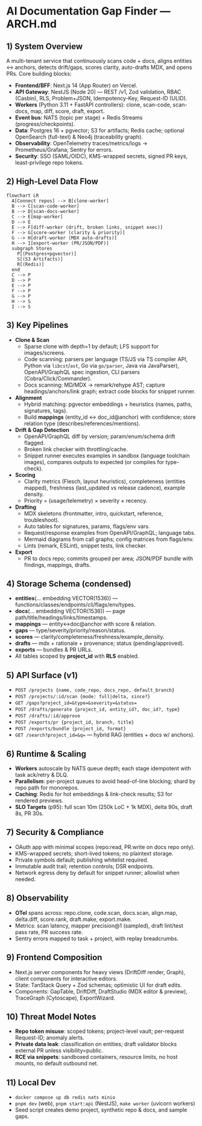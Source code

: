 # AI Documentation Gap Finder — ARCH.md

## 1) System Overview
A multi-tenant service that continuously scans code + docs, aligns entities ↔ anchors, detects drift/gaps, scores clarity, auto-drafts MDX, and opens PRs. Core building blocks:
- **Frontend/BFF**: Next.js 14 (App Router) on Vercel.
- **API Gateway**: NestJS (Node 20) — REST /v1, Zod validation, RBAC (Casbin), RLS, Problem+JSON, Idempotency-Key, Request-ID (ULID).
- **Workers** (Python 3.11 + FastAPI controllers): clone, scan-code, scan-docs, map, diff, score, draft, export.
- **Event bus**: NATS (topic per stage) + Redis Streams (progress/checkpoints).
- **Data**: Postgres 16 + pgvector; S3 for artifacts; Redis cache; optional OpenSearch (full-text) & Neo4j (traceability graph).
- **Observability**: OpenTelemetry traces/metrics/logs → Prometheus/Grafana; Sentry for errors.
- **Security**: SSO (SAML/OIDC), KMS-wrapped secrets, signed PR keys, least-privilege repo tokens.

## 2) High‑Level Data Flow
```mermaid
flowchart LR
  A[Connect repos] --> B[clone-worker]
  B --> C[scan-code-worker]
  B --> D[scan-docs-worker]
  C --> E[map-worker]
  D --> E
  E --> F[diff-worker (drift, broken links, snippet exec)]
  F --> G[score-worker (clarity & priority)]
  G --> H[draft-worker (MDX auto-drafts)]
  H --> I[export-worker (PR/JSON/PDF)]
  subgraph Stores
    P[(Postgres+pgvector)]
    S[(S3 Artifacts)]
    R[(Redis)]
  end
  C --> P
  D --> P
  E --> P
  F --> P
  G --> P
  H --> S
  I --> S
```

## 3) Key Pipelines
- **Clone & Scan**
  - Sparse clone with depth=1 by default; LFS support for images/screens.
  - Code scanning: parsers per language (TS/JS via TS compiler API, Python via `libcst`/`ast`, Go via `go/parser`, Java via JavaParser), OpenAPI/GraphQL spec ingestion, CLI parsers (Cobra/Click/Commander).
  - Docs scanning: MD/MDX → remark/rehype AST; capture headings/anchors/link graph; extract code blocks for snippet runner.
- **Alignment**
  - Hybrid matching: pgvector embeddings + heuristics (names, paths, signatures, tags).
  - Build **mappings** (entity_id ↔ doc_id@anchor) with confidence; store relation type (describes/references/mentions).
- **Drift & Gap Detection**
  - OpenAPI/GraphQL diff by version; param/enum/schema drift flagged.
  - Broken link checker with throttling/cache.
  - Snippet runner executes examples in sandbox (language toolchain images), compares outputs to expected (or compiles for type-check).
- **Scoring**
  - Clarity metrics (Flesch, layout heuristics), completeness (entities mapped), freshness (last_updated vs release cadence), example density.
  - Priority = (usage/telemetry) × severity × recency.
- **Drafting**
  - MDX skeletons (frontmatter, intro, quickstart, reference, troubleshoot).
  - Auto tables for signatures, params, flags/env vars.
  - Request/response examples from OpenAPI/GraphQL; language tabs.
  - Mermaid diagrams from call graphs; config matrices from flags/env.
  - Lints (remark, ESLint), snippet tests, link checker.
- **Export**
  - PR to docs repo; commits grouped per area; JSON/PDF bundle with findings, mappings, drafts.

## 4) Storage Schema (condensed)
- **entities**(… embedding VECTOR(1536)) — functions/classes/endpoints/cli/flags/env/types.
- **docs**(… embedding VECTOR(1536)) — page path/title/headings/links/timestamps.
- **mappings** — entity↔doc@anchor with score & relation.
- **gaps** — type/severity/priority/reason/status.
- **scores** — clarity/completeness/freshness/example_density.
- **drafts** — mdx + rationale + provenance; status (pending/approved).
- **exports** — bundles & PR URLs.
- All tables scoped by **project_id** with **RLS** enabled.

## 5) API Surface (v1)
- `POST /projects {name, code_repo, docs_repo, default_branch}`
- `POST /projects/:id/scan {mode: full|delta, since?}`
- `GET /gaps?project_id=&type=&severity=&status=`
- `POST /drafts/generate {project_id, entity_id?, doc_id?, type}`
- `POST /drafts/:id/approve`
- `POST /exports/pr {project_id, branch, title}`
- `POST /exports/bundle {project_id, format}`
- `GET /search?project_id=&q=` — hybrid RAG (entities + docs w/ anchors).

## 6) Runtime & Scaling
- **Workers** autoscale by NATS queue depth; each stage idempotent with task ack/retry & DLQ.
- **Parallelism**: per-project queues to avoid head-of-line blocking; shard by repo path for monorepos.
- **Caching**: Redis for hot embeddings & link-check results; S3 for rendered previews.
- **SLO Targets** (p95): full scan 10m (250k LoC + 1k MDX), delta 90s, draft 8s, PR 30s.

## 7) Security & Compliance
- OAuth app with minimal scopes (repo:read, PR:write on docs repo only).
- KMS-wrapped secrets; short-lived tokens; no plaintext storage.
- Private symbols default; publishing whitelist required.
- Immutable audit trail; retention controls; DSR endpoints.
- Network egress deny by default for snippet runner; allowlist when needed.

## 8) Observability
- **OTel** spans across: repo.clone, code.scan, docs.scan, align.map, delta.diff, score.rank, draft.make, export.make.
- Metrics: scan latency, mapper precision@1 (sampled), draft lint/test pass rate, PR success rate.
- Sentry errors mapped to task + project, with replay breadcrumbs.

## 9) Frontend Composition
- Next.js server components for heavy views (DriftDiff render, Graph), client components for interactive editors.
- State: TanStack Query + Zod schemas; optimistic UI for draft edits.
- Components: GapTable, DriftDiff, DraftStudio (MDX editor & preview), TraceGraph (Cytoscape), ExportWizard.

## 10) Threat Model Notes
- **Repo token misuse**: scoped tokens; project-level vault; per-request Request-ID; anomaly alerts.
- **Private data leak**: classification on entities; draft validator blocks external PR unless visibility=public.
- **RCE via snippets**: sandboxed containers, resource limits, no host mounts, no default outbound net.

## 11) Local Dev
- `docker compose up db redis nats minio`
- `pnpm dev` (web), `pnpm start:api` (NestJS), `make worker` (uvicorn workers)
- Seed script creates demo project, synthetic repo & docs, and sample gaps.

